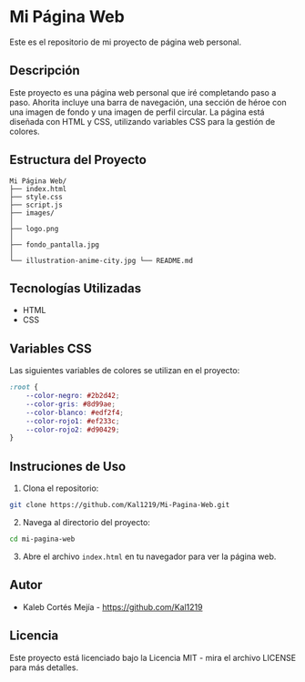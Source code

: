 # Mi Página Web

Este es el repositorio de mi proyecto de página web personal.

## Descripción

Este proyecto es una página web personal que iré completando paso a paso. Ahorita incluye una barra de navegación, una sección de héroe con una imagen de fondo y una imagen de perfil circular. La página está diseñada con HTML y CSS, utilizando variables CSS para la gestión de colores.

## Estructura del Proyecto
```
Mi Página Web/ 
├── index.html 
├── style.css
├── script.js 
├── images/ 
│ 
├── logo.png 
│ 
├── fondo_pantalla.jpg 
│ 
└── illustration-anime-city.jpg └── README.md
```

## Tecnologías Utilizadas

- HTML
- CSS

## Variables CSS

Las siguientes variables de colores se utilizan en el proyecto:

```css
:root {
    --color-negro: #2b2d42;
    --color-gris: #8d99ae;
    --color-blanco: #edf2f4;
    --color-rojo1: #ef233c;
    --color-rojo2: #d90429; 
}
```

## Instruciones de Uso

1. Clona el repositorio:
```bash
git clone https://github.com/Kal1219/Mi-Pagina-Web.git
```

2. Navega al directorio del proyecto:
```bash
cd mi-pagina-web
```

3. Abre el archivo `index.html` en tu navegador para ver la página web.

## Autor

- Kaleb Cortés Mejía - https://github.com/Kal1219

## Licencia

Este proyecto está licenciado bajo la Licencia MIT - mira el archivo LICENSE para más detalles.